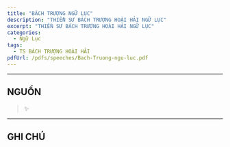 ```yaml
---
title: "BÁCH TRƯỢNG NGỮ LỤC"
description: "THIỀN SƯ BÁCH TRƯỢNG HOÀI HẢI NGỮ LỤC"
excerpt: "THIỀN SƯ BÁCH TRƯỢNG HOÀI HẢI NGỮ LỤC"
categories: 
  - Ngữ Lục
tags: 
  - TS BÁCH TRƯỢNG HOÀI HẢI
pdfUrl: /pdfs/speeches/Bach-Truong-ngu-luc.pdf
---
```




<hr class="blog-rule" />

## NGUỒN

> ✨

<hr class="blog-rule" />

## GHI CHÚ

[^1]: ⭐️ <a href="/masters/Baizhang-Huaihai" target="_blank">🔗 TS BÁCH TRƯỢNG HOÀI HẢI</a>
